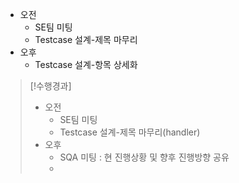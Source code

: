 - 오전
	- SE팀 미팅
	- Testcase 설계-제목 마무리
- 오후
	- Testcase 설계-항목 상세화

>[!수행경과]
>- 오전
>	- SE팀 미팅
>	- Testcase 설계-제목 마무리(handler)
>- 오후
>	- SQA 미팅 : 현 진행상황 및 향후 진행방향 공유
>	- 

